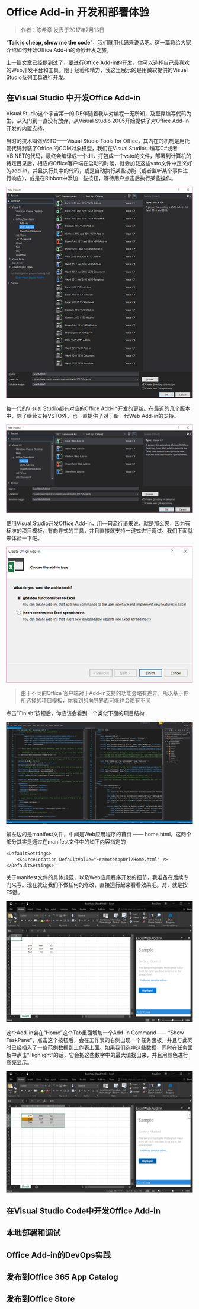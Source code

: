 # Office Add-in 开发和部署体验
> 作者：陈希章 发表于2017年7月13日

“**Talk is cheap, show me the code**”，我们就用代码来说话吧。这一篇将给大家介绍如何开始Office Add-in的奇妙开发之旅。

[上一篇文章](officeaddins.md)已经提到过了，要进行Office Add-in的开发，你可以选择自己最喜欢的Web开发平台和工具。限于经验和精力，我这里展示的是用微软提供的Visual Studio系列工具进行开发。

## 在Visual Studio 中开发Office Add-in

Visual Studio这个宇宙第一的IDE伴随着我从对编程一无所知，及至靠编写代码为生，从入门到一直没有放弃，从Visual Studio 2005开始提供了对Office Add-in开发的内置支持。

当时的技术叫做VSTO——Visual Studio Tools for Office，其内在的机制是用托管代码封装了Office 的COM对象模型，我们在Visual Studio中编写C#或者VB.NET的代码，最终会编译成一个dll，打包成一个vsto的文件，部署到计算机的特定目录后，相应的Office客户端在启动的时候，就会加载这些vsto文件中定义好的add-in，并且执行其中的代码，或是自动执行某些功能（或者监听某个事件进行响应），或是在Ribbon中添加一些按钮，等待用户点击后执行某些操作。

![](images/vsofficeaddin1.png)

每一代的Visual Studio都有对应的Office Add-in开发的更新。在最近的几个版本中，除了继续支持VSTO外，也一直提供了对于新一代Web Add-in的支持。

![](images/vsofficeaddin2.png)

使用Visual Studio开发Office Add-in，用一句流行语来说，就是那么爽，因为有标准的项目模板，有向导式的工具，并且直接就支持一键式进行调试。我们下面就来体验一下吧。

![](images/vsaddinwizard1.png)

> 由于不同的Office 客户端对于Add-in支持的功能会略有差异，所以基于你所选择的项目模板，你看到的向导界面可能也会略有不同

点击“Finish”按钮后，你应该会看到一个类似下面的项目结构

![](images/vsofficeaddinproject.png)

最左边的是manifest文件，中间是Web应用程序的首页 —— home.html，这两个部分其实是通过在manifest文件中的如下内容指定的

```
<DefaultSettings>
    <SourceLocation DefaultValue="~remoteAppUrl/Home.html" />
</DefaultSettings>
```

关于manifest文件的具体规范，以及Web应用程序开发的细节，我准备在后续专门来写。现在就让我们不做任何的修改，直接运行起来看看效果吧。对，就是按F5键。

![](images/exceladdinsample1.png)

这个Add-in会在“Home”这个Tab里面增加一个Add-in Command—— “Show TaskPane”，点击这个按钮后，会在工作表的右侧出现一个任务面板，并且与此同时已经插入了一些范例数据到工作表上面。如果我们选中这些数据，同时在任务面板中点击“Highlight”的话，它会把这些数字中的最大值找出来，并且用颜色进行高亮显示。

![](images/exceladdinsample2.png)



## 在Visual Studio Code中开发Office Add-in


## 本地部署和调试


## Office Add-in的DevOps实践


## 发布到Office 365 App Catalog


## 发布到Office Store